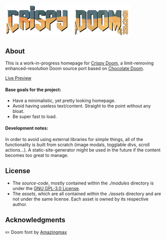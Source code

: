 <img src="assets/repo/banner.png" width="400" alt="banner">

## About

This is a work-in-progress homepage for [Crispy Doom](https://github.com/fabiangreffrath/crispy-doom),
a limit-removing enhanced-resolution Doom source port based on [Chocolate Doom](https://github.com/chocolate-doom/chocolate-doom).

[Live Preview](https://kiwphi.github.io/crispy-homepage/)

#### Base goals for the project:

-   Have a minimalistic, yet pretty looking homepage.
-   Avoid having useless text/content. Straight to the point without any bloat.
-   Be super fast to load.

#### Development notes:

In order to avoid using external libraries for simple things, all of the functionality
is built from scratch (image modals, togglable divs, scroll actions…).
A static-site-generator might be used in the future if the content becomes too great to manage.

## License

-   The _source-code_, mostly contained within the _./modules_ directory
    is under the [GNU GPL-3.0 License](https://github.com/kiwphi/crispy-homepage/blob/main/LICENSE).
-   The _assets_, which are all contained within the _./assets_ directory
    and are not under the same license. Each asset is owned by its respective author.

## Acknowledgments

:pencil2: Doom font by [Amazingmax](https://www.dafont.com/amazdoom.font)

